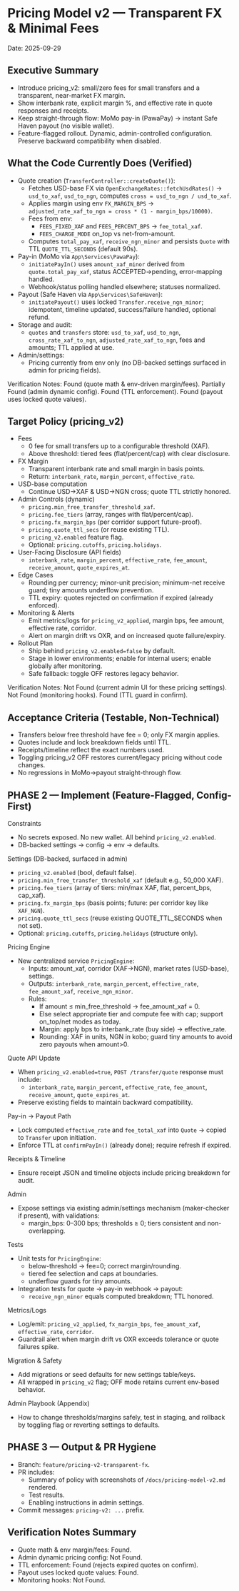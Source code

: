 # Pricing Model v2 — Transparent FX & Minimal Fees

Date: 2025-09-29

## Executive Summary
- Introduce pricing_v2: small/zero fees for small transfers and a transparent, near-market FX margin.
- Show interbank rate, explicit margin %, and effective rate in quote responses and receipts.
- Keep straight-through flow: MoMo pay-in (PawaPay) → instant Safe Haven payout (no visible wallet).
- Feature-flagged rollout. Dynamic, admin-controlled configuration. Preserve backward compatibility when disabled.

## What the Code Currently Does (Verified)
- Quote creation (`TransferController::createQuote()`):
  - Fetches USD-base FX via `OpenExchangeRates::fetchUsdRates()` → `usd_to_xaf`, `usd_to_ngn`, computes `cross = usd_to_ngn / usd_to_xaf`.
  - Applies margin using env `FX_MARGIN_BPS` → `adjusted_rate_xaf_to_ngn = cross * (1 - margin_bps/10000)`.
  - Fees from env:
    - `FEES_FIXED_XAF` and `FEES_PERCENT_BPS` → `fee_total_xaf`.
    - `FEES_CHARGE_MODE` on_top vs net-from-amount.
  - Computes `total_pay_xaf`, `receive_ngn_minor` and persists `Quote` with TTL `QUOTE_TTL_SECONDS` (default 90s).
- Pay-in (MoMo via `App\Services\PawaPay`):
  - `initiatePayIn()` uses `amount_xaf_minor` derived from `quote.total_pay_xaf`, status ACCEPTED→pending, error-mapping handled.
  - Webhook/status polling handled elsewhere; statuses normalized.
- Payout (Safe Haven via `App\Services\SafeHaven`):
  - `initiatePayout()` uses locked `Transfer.receive_ngn_minor`; idempotent, timeline updated, success/failure handled, optional refund.
- Storage and audit:
  - `quotes` and `transfers` store: `usd_to_xaf`, `usd_to_ngn`, `cross_rate_xaf_to_ngn`, `adjusted_rate_xaf_to_ngn`, fees and amounts; TTL applied at use.
- Admin/settings:
  - Pricing currently from env only (no DB-backed settings surfaced in admin for pricing fields).

Verification Notes: Found (quote math & env-driven margin/fees). Partially Found (admin dynamic config). Found (TTL enforcement). Found (payout uses locked quote values).

## Target Policy (pricing_v2)
- Fees
  - 0 fee for small transfers up to a configurable threshold (XAF).
  - Above threshold: tiered fees (flat/percent/cap) with clear disclosure.
- FX Margin
  - Transparent interbank rate and small margin in basis points.
  - Return: `interbank_rate`, `margin_percent`, `effective_rate`.
- USD-base computation
  - Continue USD→XAF & USD→NGN cross; quote TTL strictly honored.
- Admin Controls (dynamic)
  - `pricing.min_free_transfer_threshold_xaf`.
  - `pricing.fee_tiers` (array, ranges with flat/percent/cap).
  - `pricing.fx_margin_bps` (per corridor support future-proof).
  - `pricing.quote_ttl_secs` (or reuse existing TTL).
  - `pricing_v2.enabled` feature flag.
  - Optional: `pricing.cutoffs`, `pricing.holidays`.
- User-Facing Disclosure (API fields)
  - `interbank_rate`, `margin_percent`, `effective_rate`, `fee_amount`, `receive_amount`, `quote_expires_at`.
- Edge Cases
  - Rounding per currency; minor-unit precision; minimum-net receive guard; tiny amounts underflow prevention.
  - TTL expiry: quotes rejected on confirmation if expired (already enforced).
- Monitoring & Alerts
  - Emit metrics/logs for `pricing_v2_applied`, margin bps, fee amount, effective rate, corridor.
  - Alert on margin drift vs OXR, and on increased quote failure/expiry.
- Rollout Plan
  - Ship behind `pricing_v2.enabled=false` by default.
  - Stage in lower environments; enable for internal users; enable globally after monitoring.
  - Safe fallback: toggle OFF restores legacy behavior.

Verification Notes: Not Found (current admin UI for these pricing settings). Not Found (monitoring hooks). Found (TTL guard in confirm).

## Acceptance Criteria (Testable, Non-Technical)
- Transfers below free threshold have fee = 0; only FX margin applies.
- Quotes include and lock breakdown fields until TTL.
- Receipts/timeline reflect the exact numbers used.
- Toggling pricing_v2 OFF restores current/legacy pricing without code changes.
- No regressions in MoMo→payout straight-through flow.

## PHASE 2 — Implement (Feature-Flagged, Config-First)

Constraints
- No secrets exposed. No new wallet. All behind `pricing_v2.enabled`.
- DB-backed settings → config → env → defaults.

Settings (DB-backed, surfaced in admin)
- `pricing_v2.enabled` (bool, default false).
- `pricing.min_free_transfer_threshold_xaf` (default e.g., 50_000 XAF).
- `pricing.fee_tiers` (array of tiers: min/max XAF, flat, percent_bps, cap_xaf).
- `pricing.fx_margin_bps` (basis points; future: per corridor key like `XAF_NGN`).
- `pricing.quote_ttl_secs` (reuse existing QUOTE_TTL_SECONDS when not set).
- Optional: `pricing.cutoffs`, `pricing.holidays` (structure only).

Pricing Engine
- New centralized service `PricingEngine`:
  - Inputs: amount_xaf, corridor (XAF→NGN), market rates (USD-base), settings.
  - Outputs: `interbank_rate`, `margin_percent`, `effective_rate`, `fee_amount_xaf`, `receive_ngn_minor`.
  - Rules:
    - If amount ≤ min_free_threshold → fee_amount_xaf = 0.
    - Else select appropriate tier and compute fee with cap; support on_top/net modes as today.
    - Margin: apply bps to interbank_rate (buy side) → effective_rate.
    - Rounding: XAF in units, NGN in kobo; guard tiny amounts to avoid zero payouts when amount>0.

Quote API Update
- When `pricing_v2.enabled=true`, `POST /transfer/quote` response must include:
  - `interbank_rate`, `margin_percent`, `effective_rate`, `fee_amount`, `receive_amount`, `quote_expires_at`.
- Preserve existing fields to maintain backward compatibility.

Pay-in → Payout Path
- Lock computed `effective_rate` and `fee_total_xaf` into `Quote` → copied to `Transfer` upon initiation.
- Enforce TTL at `confirmPayIn()` (already done); require refresh if expired.

Receipts & Timeline
- Ensure receipt JSON and timeline objects include pricing breakdown for audit.

Admin
- Expose settings via existing admin/settings mechanism (maker-checker if present), with validations:
  - margin_bps: 0–300 bps; thresholds ≥ 0; tiers consistent and non-overlapping.

Tests
- Unit tests for `PricingEngine`:
  - below-threshold → fee=0; correct margin/rounding.
  - tiered fee selection and caps at boundaries.
  - underflow guards for tiny amounts.
- Integration tests for quote → pay-in webhook → payout:
  - `receive_ngn_minor` equals computed breakdown; TTL honored.

Metrics/Logs
- Log/emit: `pricing_v2_applied`, `fx_margin_bps`, `fee_amount_xaf`, `effective_rate`, `corridor`.
- Guardrail alert when margin drift vs OXR exceeds tolerance or quote failures spike.

Migration & Safety
- Add migrations or seed defaults for new settings table/keys.
- All wrapped in `pricing_v2` flag; OFF mode retains current env-based behavior.

Admin Playbook (Appendix)
- How to change thresholds/margins safely, test in staging, and rollback by toggling flag or reverting settings to defaults.

## PHASE 3 — Output & PR Hygiene
- Branch: `feature/pricing-v2-transparent-fx`.
- PR includes:
  - Summary of policy with screenshots of `/docs/pricing-model-v2.md` rendered.
  - Test results.
  - Enabling instructions in admin settings.
- Commit messages: `pricing-v2: ...` prefix.

## Verification Notes Summary
- Quote math & env margin/fees: Found.
- Admin dynamic pricing config: Not Found.
- TTL enforcement: Found (rejects expired quotes on confirm).
- Payout uses locked quote values: Found.
- Monitoring hooks: Not Found.
